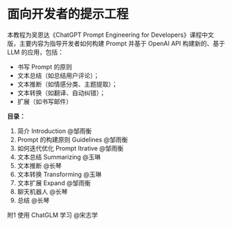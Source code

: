 # 面向开发者的提示工程

本教程为吴恩达《ChatGPT Prompt Engineering for Developers》课程中文版，主要内容为指导开发者如何构建 Prompt 并基于 OpenAI API 构建新的、基于 LLM 的应用，包括：

- 书写 Prompt 的原则
- 文本总结（如总结用户评论）；
- 文本推断（如情感分类、主题提取）；
- 文本转换（如翻译、自动纠错）；
- 扩展（如书写邮件）

**目录：**

1. 简介 Introduction @邹雨衡
2. Prompt 的构建原则 Guidelines @邹雨衡
3. 如何迭代优化 Prompt Itrative @邹雨衡
4. 文本总结 Summarizing @玉琳
5. 文本推断 @长琴
6. 文本转换 Transforming @玉琳
7. 文本扩展 Expand @邹雨衡
8. 聊天机器人 @长琴
9. 总结 @长琴

附1 使用 ChatGLM 学习 @宋志学
